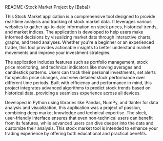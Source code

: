 README (Stock Market Project by [Baba])

This Stock Market application is a comprehensive tool designed to provide real-time analysis and tracking of stock market data. It leverages various websites to gather up-to-date information on stock prices, historical trends, and market indices. The application is developed to help users make informed decisions by visualizing market data through interactive charts, graphs, and trend analyses. Whether you're a beginner or an experienced trader, this tool provides actionable insights to better understand market movements and improve your investment strategies.

The application includes features such as portfolio management, stock price monitoring, and technical indicators like moving averages and candlestick patterns. Users can track their personal investments, set alerts for specific price changes, and view detailed stock performance over different time periods. Built with efficiency and performance in mind, this project integrates advanced algorithms to predict stock trends based on historical data, providing a seamless experience across all devices.

Developed in Python using libraries like Pandas, NumPy, and tkinter for data analysis and visualization, this application was a project of passion, combining deep market knowledge and technical expertise. The sleek, user-friendly interface ensures that even non-technical users can benefit from its features, while advanced users can dive deeper into the data and customize their analysis. This stock market tool is intended to enhance your trading experience by offering both educational and practical benefits.
